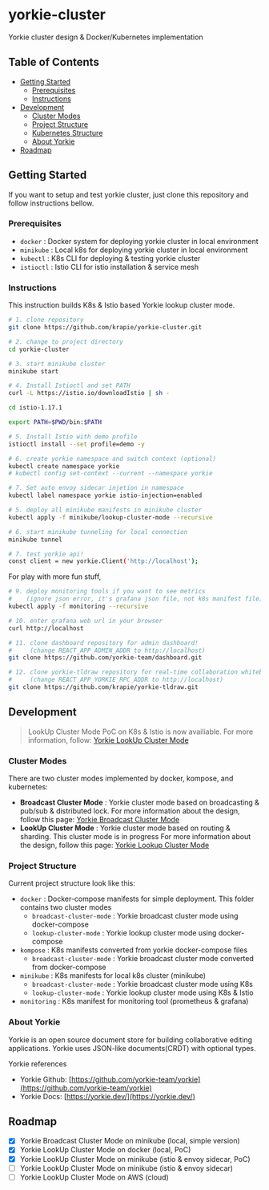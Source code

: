 # yorkie-cluster

Yorkie cluster design & Docker/Kubernetes implementation

## Table of Contents

- [Getting Started](#getting-started)
  - [Prerequisites](#prerequisites)
  - [Instructions](#instructions)
- [Development](#development)
  - [Cluster Modes](#cluster-modes)
  - [Project Structure](#project-structure)
  - [Kubernetes Structure](#kubernetes-structure)
  - [About Yorkie](#about-yorkie)
- [Roadmap](#roadmap)

## Getting Started

If you want to setup and test yorkie cluster,
just clone this repository and follow instructions bellow.

### Prerequisites

- `docker` : Docker system for deploying yorkie cluster in local environment
- `minikube` : Local k8s for deploying yorkie cluster in local environment
- `kubectl` : K8s CLI for deploying & testing yorkie cluster
- `istioctl` : Istio CLI for istio installation & service mesh

### Instructions

This instruction builds K8s & Istio based Yorkie lookup cluster mode.

```bash
# 1. clone repository
git clone https://github.com/krapie/yorkie-cluster.git

# 2. change to project directory
cd yorkie-cluster

# 3. start minikube cluster
minikube start

# 4. Install Istioctl and set PATH
curl -L https://istio.io/downloadIstio | sh -

cd istio-1.17.1

export PATH=$PWD/bin:$PATH

# 5. Install Istio with demo profile
istioctl install --set profile=demo -y

# 6. create yorkie namespace and switch context (optional)
kubectl create namespace yorkie
# kubectl config set-context --current --namespace yorkie

# 7. Set auto envoy sidecar injetion in namespace
kubectl label namespace yorkie istio-injection=enabled

# 5. deploy all minikube manifests in minikube cluster
kubectl apply -f minikube/lookup-cluster-mode --recursive

# 6. start minikube tunneling for local connection
minikube tunnel

# 7. test yorkie api!
const client = new yorkie.Client('http://localhost');
```

For play with more fun stuff,

```bash
# 9. deploy monitoring tools if you want to see metrics
#    (ignore json error, it's grafana json file, not k8s manifest file)
kubectl apply -f monitoring --recursive

# 10. enter grafana web url in your browser
curl http://localhost

# 11. clone dashboard repository for admin dashboard!
#     (change REACT_APP_ADMIN_ADDR to http://localhost)
git clone https://github.com/yorkie-team/dashboard.git

# 12. clone yorkie-tldraw repository for real-time collaboration whiteboard!
#     (change REACT_APP_YORKIE_RPC_ADDR to http://localhost)
git clone https://github.com/krapie/yorkie-tldraw.git
```

## Development

> LookUp Cluster Mode PoC on K8s & Istio is now availiable. For more information, follow: [Yorkie LookUp Cluster Mode](./minikube/lookup-cluster-mode/README.md)

### Cluster Modes

There are two cluster modes implemented by docker, kompose, and kubernetes:

- **Broadcast Cluster Mode** : Yorkie cluster mode based on broadcasting & pub/sub & distributed lock.
  For more information about the design, follow this page: [Yorkie Broadcast Cluster Mode](design/broadcast-cluster-mode.md)
- **LookUp Cluster Mode** : Yorkie cluster mode based on routing & sharding. This cluster mode is in progress
  For more information about the design, follow this page: [Yorkie Lookup Cluster Mode](https://github.com/yorkie-team/yorkie/issues/472)

### Project Structure

Current project structure look like this:

- `docker` : Docker-compose manifests for simple deployment. This folder contains two cluster modes
  - `broadcast-cluster-mode` : Yorkie broadcast cluster mode using docker-compose
  - `lookup-cluster-mode` : Yorkie lookup cluster mode using docker-compose
- `kompose` : K8s manifests converted from yorkie docker-compose files
  - `broadcast-cluster-mode` : Yorkie broadcast cluster mode converted from docker-compose
- `minikube` : K8s manifests for local k8s cluster (minikube)
  - `broadcast-cluster-mode` : Yorkie broadcast cluster mode using K8s
  - `lookup-cluster-mode` : Yorkie lookup cluster mode using K8s & Istio
- `monitoring` : K8s manifest for monitoring tool (prometheus & grafana)

### About Yorkie

Yorkie is an open source document store for building
collaborative editing applications.
Yorkie uses JSON-like documents(CRDT) with optional types.

Yorkie references

- Yorkie Github: [https://github.com/yorkie-team/yorkie](https://github.com/yorkie-team/yorkie)
- Yorkie Docs: [https://yorkie.dev/](https://yorkie.dev/)

## Roadmap

- [x] Yorkie Broadcast Cluster Mode on minikube (local, simple version)
- [x] Yorkie LookUp Cluster Mode on docker (local, PoC)
- [x] Yorkie LookUp Cluster Mode on minikube (istio & envoy sidecar, PoC)
- [ ] Yorkie LookUp Cluster Mode on minikube (istio & envoy sidecar)
- [ ] Yorkie LookUp Cluster Mode on AWS (cloud)
